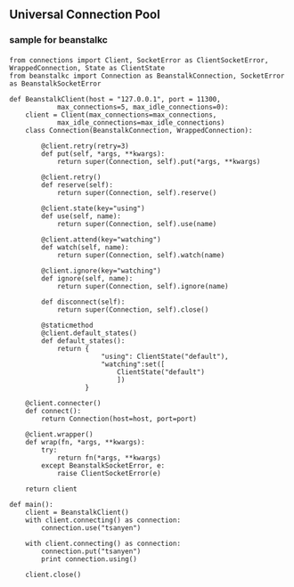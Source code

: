 ## Universal Connection Pool

### sample for beanstalkc

####
    from connections import Client, SocketError as ClientSocketError, WrappedConnection, State as ClientState
    from beanstalkc import Connection as BeanstalkConnection, SocketError as BeanstalkSocketError

    def BeanstalkClient(host = "127.0.0.1", port = 11300,
                max_connections=5, max_idle_connections=0):
        client = Client(max_connections=max_connections,
                max_idle_connections=max_idle_connections)
        class Connection(BeanstalkConnection, WrappedConnection):

            @client.retry(retry=3)
            def put(self, *args, **kwargs):
                return super(Connection, self).put(*args, **kwargs)

            @client.retry()
            def reserve(self):
                return super(Connection, self).reserve()

            @client.state(key="using")
            def use(self, name):
                return super(Connection, self).use(name)

            @client.attend(key="watching")
            def watch(self, name):
                return super(Connection, self).watch(name)

            @client.ignore(key="watching")
            def ignore(self, name):
                return super(Connection, self).ignore(name)

            def disconnect(self):
                return super(Connection, self).close()

            @staticmethod
            @client.default_states()
            def default_states():
                return {
                           "using": ClientState("default"),
                           "watching":set([
                               ClientState("default")
                               ])
                       }

        @client.connecter()
        def connect():
            return Connection(host=host, port=port)

        @client.wrapper()
        def wrap(fn, *args, **kwargs):
            try:
                return fn(*args, **kwargs)
            except BeanstalkSocketError, e:
                raise ClientSocketError(e)

        return client

    def main():
        client = BeanstalkClient()
        with client.connecting() as connection:
            connection.use("tsanyen")

        with client.connecting() as connection:
            connection.put("tsanyen")
            print connection.using()

        client.close()

